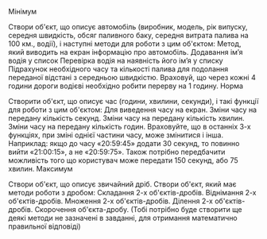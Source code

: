 Мінімум

Створи об'єкт, що описує автомобіль (виробник, модель, рік випуску, середня швидкість, обсяг паливного баку, середня витрата палива на 100 км., водії), і наступні методи для роботи з цим об'єктом:
Метод, який виводить на екран інформацію про автомобіль.
Додавання ім’я водія у список
Перевірка водія на наявність його ім’я у списку
Підрахунок необхідного часу та кількості палива для подолання переданої відстані з середньою швидкістю. Враховуй, що через кожні 4 години дороги водієві необхідно робити перерву на 1 годину. 
Норма

Створити об'єкт, що описує час (години, хвилини, секунди), і такі функції для роботи з цим об'єктом:
Для виведення часу на екран.
Зміни часу на передану кількість секунд.
Зміни часу на передану кількість хвилин.
Зміни часу на передану кількість годин.
Враховуйте, що в останніх 3-х функціях, при зміні однієї частини часу, може змінитися і інша. Наприклад: якщо до часу «20:59:45» додати 30 секунд, то повинно вийти «21:00:15», а не «20:59:75». Також потрібно передбачити можливість того що користувач може передати 150 секунд, або 75 хвилин.
Максимум

Створи об'єкт, що описує звичайний дріб. Створи об'єкт, який має методи роботи з дробом:
Складання 2-х об'єктів-дробів.
Віднімання 2-х об'єктів-дробів.
Множення 2-х об'єктів-дробів.
Ділення 2-х об'єктів-дробів.
Скорочення об'єкта-дробу.
(Тобі потрібно буде створити ще деякі методи не зазначені в завданні, для отримання математично правильної відповіді)